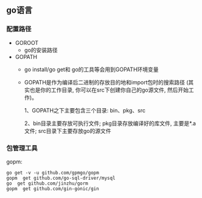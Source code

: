 ## go语言

### 配置路径
- GOROOT 
    - go的安装路径
- GOPATH
    - go install/go get和 go的工具等会用到GOPATH环境变量
    - GOPATH是作为编译后二进制的存放目的地和import包时的搜索路径 (其实也是你的工作目录, 你可以在src下创建你自己的go源文件, 然后开始工作)。

        1、GOPATH之下主要包含三个目录: bin、pkg、src
        
        2、bin目录主要存放可执行文件; 
        pkg目录存放编译好的库文件, 主要是*.a文件; src目录下主要存放go的源文件
### 包管理工具
gopm:
```
go get -v -u github.com/gpmgo/gopm
gopm  get github.com/go-sql-driver/mysql 
go  get github.com/jinzhu/gorm 
gopm  get github.com/gin-gonic/gin
```

